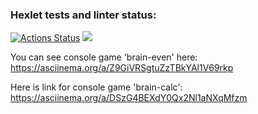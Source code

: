 ### Hexlet tests and linter status:
[![Actions Status](https://github.com/AntiViruS90/python-project-49/actions/workflows/hexlet-check.yml/badge.svg)](https://github.com/AntiViruS90/python-project-49/actions)
<a href="https://codeclimate.com/github/AntiViruS90/python-project-49/maintainability"><img src="https://api.codeclimate.com/v1/badges/d8e7551f540326eecf1e/maintainability" /></a>

You can see console game 'brain-even' here:
https://asciinema.org/a/Z9GiVRSgtuZzTBkYAl1V69rkp

Here is link for console game 'brain-calc': https://asciinema.org/a/DSzG4BEXdY0Qx2Nl1aNXqMfzm